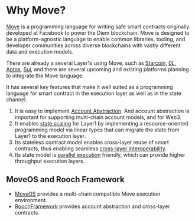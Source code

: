 # Why Move?

[Move](https://github.com//move-language/move) is a programming language for writing safe smart contracts originally developed at Facebook to power the Diem blockchain. Move is designed to be a platform-agnostic language to enable common libraries, tooling, and developer communities across diverse blockchains with vastly different data and execution models. 

There are already a several Layer1s using Move, such as [Starcoin](https://github.com/starcoinorg/starcoin), [0L](https://github.com/OLSF/libra), [Aptos](https://github.com/aptos-labs/aptos-core), [Sui](https://github.com/MystenLabs/sui), and there are several upcoming and existing platforms planning to integrate the Move language.


It has several key features that make it well suited as a programming language for smart contract in the execution layer as well as in the state channel.

1. It is easy to implement [Account Abstraction](02-account-abstraction.md). And account abstraction is important for supporting multi-chain account models, and for Web3.
2. It enables [state scaling](../06-state-scaling.md) for Layer1 by implementing a resource-oriented programming model via linear types that can migrate the state from Layer1 to the execution layer.
3. Its stateless contract model enables cross-layer reuse of smart contracts, thus enabling seamless [cross-layer interoperability](01-cross-layer-interoperability.md). 
4. Its state model is [parallel execution](../05-parallel-transaction-execution.md) friendly, which can provide higher throughput execution layers.

## MoveOS and Rooch Framework

* [MoveOS](04-moveos.md) provides a multi-chain compatible Move execution environment.
* [RoochFramework](03-rooch-framework.md) provides account abstraction and cross-layer contracts.
